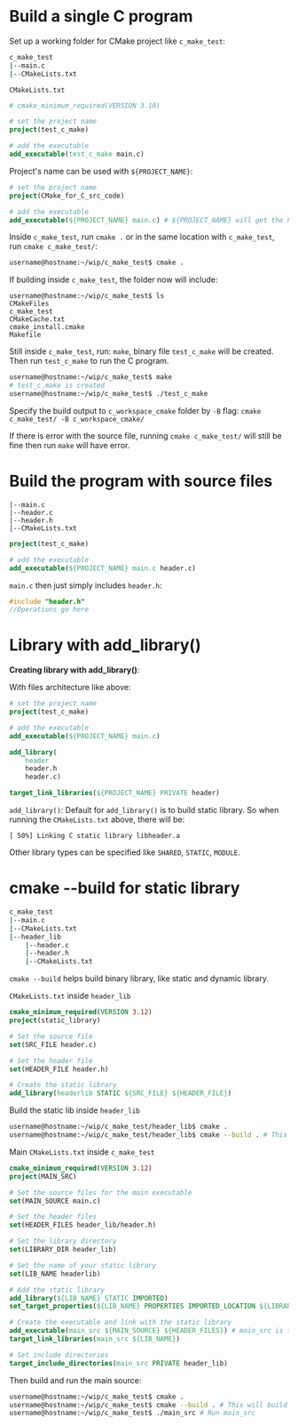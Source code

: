 # Build a single C program

Set up a working folder for CMake project like ``c_make_test``:

```sh
c_make_test
|--main.c
|--CMakeLists.txt
```

``CMakeLists.txt``

```CMake
# cmake_minimum_required(VERSION 3.10)

# set the project name
project(test_c_make)

# add the executable
add_executable(test_c_make main.c)
```

Project's name can be used with ``${PROJECT_NAME}``:

```CMake
# set the project name
project(CMake_for_C_src_code)

# add the executable
add_executable(${PROJECT_NAME} main.c) # ${PROJECT_NAME} will get the PROJECT_NAME setup previously from project()
```

Inside ``c_make_test``, run ``cmake .`` or in the same location with ``c_make_test``, run ``cmake c_make_test/``:

```sh
username@hostname:~/wip/c_make_test$ cmake .
```
If building inside ``c_make_test``, the folder now will include:

```
username@hostname:~/wip/c_make_test$ ls
CMakeFiles
c_make_test
CMakeCache.txt
cmake_install.cmake
Makefile
```

Still inside ``c_make_test``, run: ``make``, binary file ``test_c_make`` will be created. Then run ``test_c_make`` to run the C program.
```sh
username@hostname:~/wip/c_make_test$ make
# test_c_make is created
username@hostname:~/wip/c_make_test$ ./test_c_make
```
Specify the build output to ``c_workspace_cmake`` folder by ``-B`` flag: ``cmake c_make_test/ -B c_workspace_cmake/``

If there is error with the source file, running ``cmake c_make_test/`` will still be fine then run ``make`` will have error.

# Build the program with source files

```
|--main.c
|--header.c
|--header.h
|--CMakeLists.txt
```

```CMake
project(test_c_make)

# add the executable
add_executable(${PROJECT_NAME} main.c header.c)
```

``main.c`` then just simply includes ``header.h``:

```c
#include "header.h"
//Operations go here
```
# Library with add_library()
**Creating library with add_library()**:

With files architecture like above:

```CMake
# set the project name
project(test_c_make)

# add the executable
add_executable(${PROJECT_NAME} main.c)

add_library(
    header
    header.h
    header.c)

target_link_libraries(${PROJECT_NAME} PRIVATE header)
```

``add_library()``: Default for ``add_library()`` is to build static library. So when running the ``CMakeLists.txt`` above, there will be:

```
[ 50%] Linking C static library libheader.a
```

Other library types can be specified like ``SHARED``, ``STATIC``, ``MODULE``.
# cmake --build for static library
```sh
c_make_test
|--main.c
|--CMakeLists.txt
|--header_lib
    |--header.c
    |--header.h
    |--CMakeLists.txt
```

``cmake --build`` helps build binary library, like static and dynamic library.

``CMakeLists.txt`` inside ``header_lib``
```CMake
cmake_minimum_required(VERSION 3.12)
project(static_library)

# Set the source file
set(SRC_FILE header.c)

# Set the header file
set(HEADER_FILE header.h)

# Create the static library
add_library(headerlib STATIC ${SRC_FILE} ${HEADER_FILE})
```
Build the static lib inside ``header_lib``
```sh
username@hostname:~/wip/c_make_test/header_lib$ cmake .
username@hostname:~/wip/c_make_test/header_lib$ cmake --build . # This will generate libheaderlib.a
```
Main ``CMakeLists.txt`` inside ``c_make_test``
```CMake
cmake_minimum_required(VERSION 3.12)
project(MAIN_SRC)

# Set the source files for the main executable
set(MAIN_SOURCE main.c)

# Set the header files
set(HEADER_FILES header_lib/header.h)

# Set the library directory
set(LIBRARY_DIR header_lib)

# Set the name of your static library
set(LIB_NAME headerlib)

# Add the static library
add_library(${LIB_NAME} STATIC IMPORTED)
set_target_properties(${LIB_NAME} PROPERTIES IMPORTED_LOCATION ${LIBRARY_DIR}/lib${LIB_NAME}.a)

# Create the executable and link with the static library
add_executable(main_src ${MAIN_SOURCE} ${HEADER_FILES}) # main_src is the main program to be built into
target_link_libraries(main_src ${LIB_NAME})

# Set include directories
target_include_directories(main_src PRIVATE header_lib)
```
Then build and run the main source:
```sh
username@hostname:~/wip/c_make_test$ cmake .
username@hostname:~/wip/c_make_test$ cmake --build . # This will build target main_src (main program to be built)
username@hostname:~/wip/c_make_test$ ./main_src # Run main_src
```
